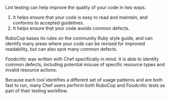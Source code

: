 Lint testing can help improve the quality of your code in two ways.

1. It helps ensure that your code is easy to read and maintain, and conforms to accepted guidelines.
1. It helps ensure that your code avoids common defects.

RuboCop bases its rules on the community Ruby style guide, and can identify many areas where your code can be revised for improved readability, but can also spot many common defects.

Foodcritic was written with Chef specifically in mind. It is able to identify common defects, including potential misuse of specific resource types and invalid resource actions.

Because each tool identifies a different set of usage patterns and are both fast to run, many Chef users perform both RuboCop and Foodcritic tests as part of their testing workflow.
